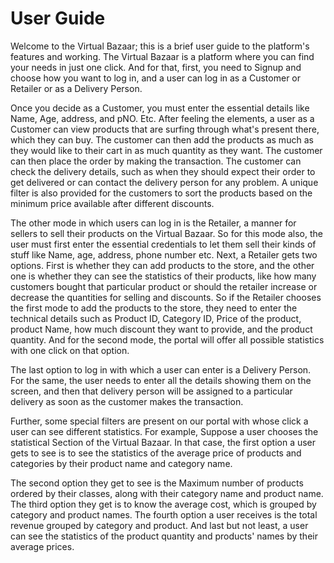 # User Guide
Welcome to the Virtual Bazaar; this is a brief user guide to the platform's features and
working. The Virtual Bazaar is a platform where you can find your needs in just one
click. And for that, first, you need to Signup and choose how you want to log in, and a
user can log in as a Customer or Retailer or as a Delivery Person. 

Once you decide as a Customer, you must enter the essential details like Name, Age, address, and
pNO. Etc. After feeling the elements, a user as a Customer can view products that
are surfing through what's present there, which they can buy. The customer can then
add the products as much as they would like to their cart in as much quantity as they
want. The customer can then place the order by making the transaction. The
customer can check the delivery details, such as when they should expect their order
to get delivered or can contact the delivery person for any problem. A unique filter is
also provided for the customers to sort the products based on the minimum price
available after different discounts.


The other mode in which users can log in is the Retailer, a manner for sellers to sell
their products on the Virtual Bazaar. So for this mode also, the user must first enter
the essential credentials to let them sell their kinds of stuff like Name, age, address,
phone number etc. Next, a Retailer gets two options. First is whether they can add
products to the store, and the other one is whether they can see the statistics of their
products, like how many customers bought that particular product or should the
retailer increase or decrease the quantities for selling and discounts.
So if the Retailer chooses the first mode to add the products to the store, they need to
enter the technical details such as Product ID, Category ID, Price of the product,
product Name, how much discount they want to provide, and the product quantity.
And for the second mode, the portal will offer all possible statistics with one click on
that option.


The last option to log in with which a user can enter is a Delivery Person. For the
same, the user needs to enter all the details showing them on the screen, and then
that delivery person will be assigned to a particular delivery as soon as the customer
makes the transaction.


Further, some special filters are present on our portal with whose click a user can see
different statistics. For example, Suppose a user chooses the statistical Section of the
Virtual Bazaar. In that case, the first option a user gets to see is to see the statistics of
the average price of products and categories by their product name and category
name. 

The second option they get to see is the Maximum number of products
ordered by their classes, along with their category name and product name. The third
option they get is to know the average cost, which is grouped by category and
product names. The fourth option a user receives is the total revenue grouped by
category and product. And last but not least, a user can see the statistics of the
product quantity and products' names by their average prices.